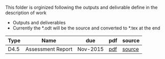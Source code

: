 This folder is orginized following the outputs and delivrable define in the description of work

* Outputs and deliverables
* Currently the *.odt will be the source and converted to *.tex at the end

 Type   | Name                                                     | due      | pdf | source
----|----|----|---|---
 D4.5 | Assessment Report | Nov-2015 | [pdf](https://github.com/openETCS/validation/blob/master/Reports/D4.5/D4.5.pdf)  | [source](https://github.com/openETCS/validation/blob/master/Reports/D4.5/D4.5.odt)
 
